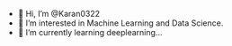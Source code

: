 - 👋 Hi, I’m @Karan0322
- 👀 I’m interested in Machine Learning and Data Science.
- 🌱 I’m currently learning deeplearning...


<!---
Karan0322/Karan0322 is a ✨ special ✨ repository because its `README.md` (this file) appears on your GitHub profile.
You can click the Preview link to take a look at your changes.
--->
